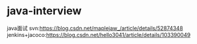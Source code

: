 # java-interview
java面试
svn:https://blog.csdn.net/maplejaw_/article/details/52874348
jenkins+jacoco:https://blog.csdn.net/hello3041/article/details/103390049
